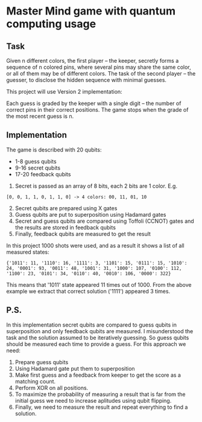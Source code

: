 # Master Mind game with quantum computing usage

## Task
Given n different colors, the first player – the keeper, secretly forms
a sequence of n colored pins, where several pins may share the same color, or all of them may be
of different colors. The task of the second player – the guesser, to disclose the hidden sequence
with minimal guesses.

This project will use Version 2 implementation:

Each guess is graded by the keeper with a single digit – the number of correct
pins in their correct positions. The game stops when the grade of the most recent guess is
n.

## Implementation

The game is described with 20 qubits:
- 1-8 guess qubits
- 9-16 secret qubits
- 17-20 feedback qubits

1. Secret is passed as an array of 8 bits, each 2 bits are 1 color. E.g.
```
[0, 0, 1, 1, 0, 1, 1, 0] -> 4 colors: 00, 11, 01, 10
```

2. Secret qubits are prepared using X gates
3. Guess qubits are put to superposition using Hadamard gates
4. Secret and guess qubits are compared using Toffoli (CCNOT) gates and the results are stored in feedback qubits
5. Finally, feedback qubits are measured to get the result

In this project 1000 shots were used, and as a result it shows a list of all measured states:
```
{'1011': 11, '1110': 16, '1111': 3, '1101': 15, '0111': 15, '1010': 24, '0001': 93, '0011': 48, '1001': 31, '1000': 107, '0100': 112, '1100': 23, '0101': 34, '0110': 40, '0010': 106, '0000': 322}

```

This means that '1011' state appeared 11 times out of 1000.
From the above example we extract that correct solution ('1111') appeared 3 times.

## P.S.

In this implementation secret qubits are compared to guess
qubits in superposition and only feedback qubits are measured.
I misunderstood the task and the solution assumed to be iteratively guessing.
So guess qubits should be measured each time to provide a guess.
For this approach we need:

1. Prepare guess qubits
2. Using Hadamard gate put them to superposition
3. Make first guess and a feedback from keeper to get the score as a matching count.
4. Perform XOR on all positions.
5. To maximize the probability of measuring a result that is far from the initial guess we need to increase aplitudes using qubit flipping.
6. Finally, we need to measure the result and repeat everything to find a solution.
